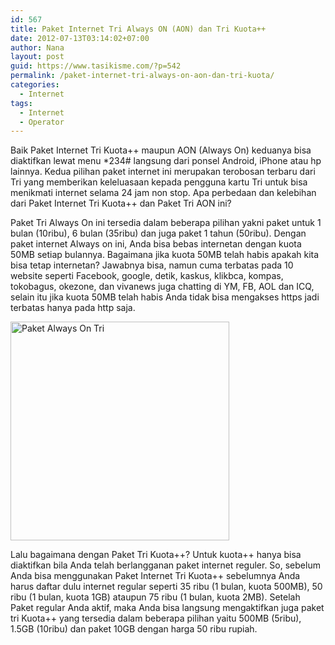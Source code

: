 ```yaml
---
id: 567
title: Paket Internet Tri Always ON (AON) dan Tri Kuota++
date: 2012-07-13T03:14:02+07:00
author: Nana
layout: post
guid: https://www.tasikisme.com/?p=542
permalink: /paket-internet-tri-always-on-aon-dan-tri-kuota/
categories:
  - Internet
tags:
  - Internet
  - Operator
---
```

Baik Paket Internet Tri Kuota++ maupun AON (Always On) keduanya bisa diaktifkan lewat menu *234# langsung dari ponsel Android, iPhone atau hp lainnya. Kedua pilihan paket internet ini merupakan terobosan terbaru dari Tri yang memberikan keleluasaan kepada pengguna kartu Tri untuk bisa menikmati internet selama 24 jam non stop. Apa perbedaan dan kelebihan dari Paket Internet Tri Kuota++ dan Paket Tri AON ini?

Paket Tri Always On ini tersedia dalam beberapa pilihan yakni paket untuk 1 bulan (10ribu), 6 bulan (35ribu) dan juga paket 1 tahun (50ribu). Dengan paket internet Always on ini, Anda bisa bebas internetan dengan kuota 50MB setiap bulannya. Bagaimana jika kuota 50MB telah habis apakah kita bisa tetap internetan? Jawabnya bisa, namun cuma terbatas pada 10 website seperti Facebook, google, detik, kaskus, klikbca, kompas, tokobagus, okezone, dan vivanews juga chatting di YM, FB, AOL dan ICQ, selain itu jika kuota 50MB telah habis Anda tidak bisa mengakses https jadi terbatas hanya pada http saja.

<img loading="lazy" alt="Paket Always On Tri" src="https://4.bp.blogspot.com/-UX-9CCugRNg/T_-SdGXQh7I/AAAAAAAAACw/hU6ezj3kf78/s1600/paket_always_on_tri.jpg" width="350" height="350" border="0" /> 

Lalu bagaimana dengan Paket Tri Kuota++? Untuk kuota++ hanya bisa diaktifkan bila Anda telah berlangganan paket internet reguler. So, sebelum Anda bisa menggunakan Paket Internet Tri Kuota++ sebelumnya Anda harus daftar dulu internet regular seperti 35 ribu (1 bulan, kuota 500MB), 50 ribu (1 bulan, kuota 1GB) ataupun 75 ribu (1 bulan, kuota 2MB). Setelah Paket regular Anda aktif, maka Anda bisa langsung mengaktifkan juga paket tri Kuota++ yang tersedia dalam beberapa pilihan yaitu 500MB (5ribu), 1.5GB (10ribu) dan paket 10GB dengan harga 50 ribu rupiah.